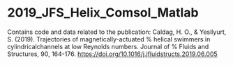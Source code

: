 # 2019_JFS_Helix_Comsol_Matlab
Contains code and data related to the publication: Caldag, H. O., &amp; Yesilyurt, S. (2019). Trajectories of magnetically-actuated  % helical swimmers in cylindricalchannels at low Reynolds numbers. Journal of  % Fluids and Structures, 90, 164-176. https://doi.org/10.1016/j.jfluidstructs.2019.06.005
